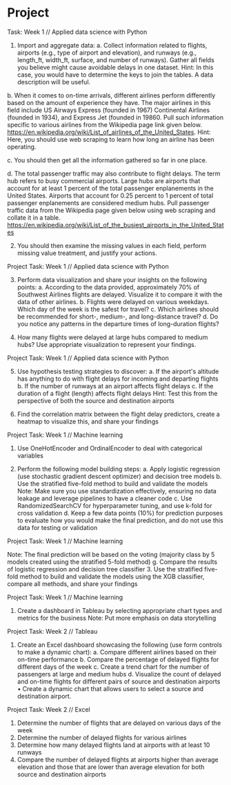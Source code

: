 #  Project 

Task: Week 1 // Applied data science with Python

1. Import and aggregate data:
a. Collect information related to flights, airports (e.g., type of airport and elevation), and runways 
(e.g., length_ft, width_ft, surface, and number of runways). Gather all fields you believe might cause 
avoidable delays in one dataset.
Hint: In this case, you would have to determine the keys to join the tables. A data description will be 
useful.

b. When it comes to on-time arrivals, different airlines perform differently based on the amount of 
experience they have. The major airlines in this field include US Airways Express (founded in 
1967) Continental Airlines (founded in 1934), and Express Jet (founded in 19860. Pull such 
information specific to various airlines from the Wikipedia page link given below.
https://en.wikipedia.org/wiki/List_of_airlines_of_the_United_States. 
Hint: Here, you should use web scraping to learn how long an airline has been operating.

c. You should then get all the information gathered so far in one place.

d. The total passenger traffic may also contribute to flight delays. The term hub refers to 
busy commercial airports. Large hubs are airports that account for at least 1 percent 
of the total passenger enplanements in the United States. Airports that account for 
0.25 percent to 1 percent of total passenger enplanements are considered medium 
hubs. Pull passenger traffic data from the Wikipedia page given below using web 
scraping and collate it in a table.
https://en.wikipedia.org/wiki/List_of_the_busiest_airports_in_the_United_States

2. You should then examine the missing values in each field, perform missing value 
treatment, and justify your actions.

Project Task: Week 1 // Applied data science with Python

3. Perform data visualization and share your insights on the following points:
a. According to the data provided, approximately 70% of Southwest Airlines flights are 
delayed. Visualize it to compare it with the data of other airlines.
b. Flights were delayed on various weekdays. Which day of the week is the safest for 
travel?
c. Which airlines should be recommended for short-, medium-, and long-distance travel?
d. Do you notice any patterns in the departure times of long-duration flights?

4. How many flights were delayed at large hubs compared to medium hubs? Use 
appropriate visualization to represent your findings.

Project Task: Week 1 // Applied data science with Python

5. Use hypothesis testing strategies to discover:
a. If the airport's altitude has anything to do with flight delays for incoming and 
departing flights
b. If the number of runways at an airport affects flight delays
c. If the duration of a flight (length) affects flight delays
Hint: Test this from the perspective of both the source and destination airports

6. Find the correlation matrix between the flight delay predictors, create a heatmap to 
visualize this, and share your findings

Project Task: Week 1 // Machine learning

1. Use OneHotEncoder and OrdinalEncoder to deal with categorical variables

2. Perform the following model building steps:
a. Apply logistic regression (use stochastic gradient descent optimizer) and decision tree 
models
b. Use the stratified five-fold method to build and validate the models
Note: Make sure you use standardization effectively, ensuring no data leakage and 
leverage pipelines to have a cleaner code
c. Use RandomizedSearchCV for hyperparameter tuning, and use k-fold for cross validation
d. Keep a few data points (10%) for prediction purposes to evaluate how you would 
make the final prediction, and do not use this data for testing or validation

Project Task: Week 1 // Machine learning

Note: The final prediction will be based on the voting (majority class by 5 models created 
using the stratified 5-fold method)
g. Compare the results of logistic regression and decision tree classifier
3. Use the stratified five-fold method to build and validate the models using the XGB 
classifier, compare all methods, and share your findings

Project Task: Week 1 // Machine learning
1. Create a dashboard in Tableau by selecting appropriate chart types and metrics for the 
business
Note: Put more emphasis on data storytelling

Project Task: Week 2 // Tableau

1. Create an Excel dashboard showcasing the following (use form controls to make a dynamic 
chart):
a. Compare different airlines based on their on-time performance
b. Compare the percentage of delayed flights for different days of the week
c. Create a trend chart for the number of passengers at large and medium hubs
d. Visualize the count of delayed and on-time flights for different pairs of source and 
destination airports
• Create a dynamic chart that allows users to select a source and destination airport.

Project Task: Week 2 // Excel

1. Determine the number of flights that are delayed on various days of the week
2. Determine the number of delayed flights for various airlines
3. Determine how many delayed flights land at airports with at least 10 runways
4. Compare the number of delayed flights at airports higher than average elevation and 
those that are lower than average elevation for both source and destination airports
